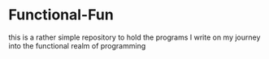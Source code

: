 # Functional-Fun

this is a rather simple repository to hold the programs I write on my journey into the functional realm of programming
